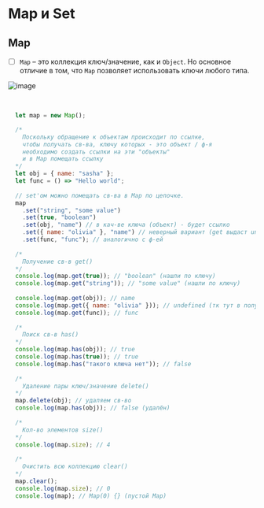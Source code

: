 # Map и Set

<h2>Map</h2>

- [ ] `Map` – это коллекция ключ/значение, как и `Object`. Но основное отличие в том, что `Map` позволяет использовать ключи любого типа.

![image](https://github.com/acidshotgun/learn-js-vanilla/assets/117285472/f91a2f92-a75e-437b-883c-3401bd313996)

<br>

```javascript
  let map = new Map();

  /*
    Поскольку обращение к объектам происходит по ссылке,
    чтобы получать св-ва, ключу которых - это объект / ф-я
    необходимо создать ссылки на эти "объекты"
    и в Map помещать ссылку
  */
  let obj = { name: "sasha" };
  let func = () => "Hello world";
  
  // set'ом можно помещать св-ва в Map по цепочке.
  map
    .set("string", "some value")
    .set(true, "boolean")
    .set(obj, "name") // в кач-ве ключа (объект) - будет ссылко
    .set({ name: "olivia" }, "name") // неверный вариант (get выдаст undefined)
    .set(func, "func"); // аналогично с ф-ей
  
  /*
    Получение св-в get()
  */
  console.log(map.get(true)); // "boolean" (нашли по ключу)
  console.log(map.get("string")); // "some value" (нашли по ключу)
  
  console.log(map.get(obj)); // name
  console.log(map.get({ name: "olivia" })); // undefined (тк тут в получении ищем объект не по ссылке, а другой (как бы))
  console.log(map.get(func)); // func
  
  /*
    Поиск св-в has()
  */
  console.log(map.has(obj)); // true
  console.log(map.has(true)); // true
  console.log(map.has("такого ключа нет")); // false
  
  /*
    Удаление пары ключ/значение delete()
  */
  map.delete(obj); // удаляем св-во
  console.log(map.has(obj)); // false (удалён)
  
  /*
    Кол-во элементов size()
  */
  console.log(map.size); // 4
  
  /*
    Очистить всю коллекцию clear()
  */
  map.clear();
  console.log(map.size); // 0
  console.log(map); // Map(0) {} (пустой Map)
```
